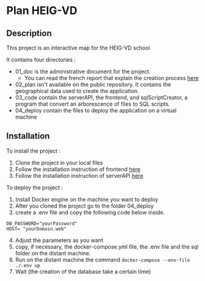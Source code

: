 # Plan HEIG-VD

## Description
This project is an interactive map for the HEIG-VD school

It contains four directories :
- 01_doc is the administrative document for the project. 
    - You can read the french report that explain the creation process [here]()
- 02_plan isn't available on the public repository. It contains the geographical data used to create the application. 
- 03_code contain the serverAPI, the frontend, and sqlScriptCreator, a program that convert an arborescence of files to SQL scripts.
- 04_deploy contain the files to deploy the application on a virtual machine


## Installation
To install the project :

1. Clone the project in your local files
2. Follow the installation instruction of frontend [here]()
3. Follow the installation instruction of serverAPI [here]()

To deploy the project :

1. Install Docker engine on the machine you want to deploy
2. After you cloned the project go to the folder 04_deploy
3. create a .env file and copy the following code below inside.
```
DB_PASSWORD="yourPassword"
HOST= "yourDomain.web"
```
4. Adjust the parameters as you want
5. copy, if necessary, the docker-compose.yml file, the .env file and the sql folder on the distant machine.
6. Run on the distant machine the command `docker-compose --env-file ./.env up`
7. Wait (the creation of the database take a certain time)